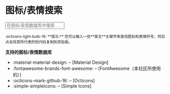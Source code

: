 # 图标/表情搜索

<div class="mdx-iconsearch" data-mdx-component="iconsearch">
  <input
    class="md-input md-input--stretch mdx-iconsearch__input"
    placeholder="在图标/表情数据库中搜索......"
    data-mdx-component="iconsearch-query"
  />
  <div class="mdx-iconsearch-result" data-mdx-component="iconsearch-result">
    <div class="mdx-iconsearch-result__meta"></div>
    <ol class="mdx-iconsearch-result__list"></ol>
  </div>
</div>
<small>
  :octicons-light-bulb-16:
  **提示:** 您可以输入一些**英文**关键字来查找图标和表情符号，然后点击将其所代表的短代码复制到剪贴板。
</small>

**支持的图标/表情数据库**

- :material-material-design: – [Material Design]
- :fontawesome-brands-font-awesome: – [FontAwesome（本社区所使用的）]
- :octicons-mark-github-16: – [Octicons]
- :simple-simpleicons: – [Simple Icons]